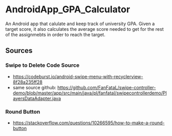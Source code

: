 # AndroidApp_GPA_Calculator
An Android app that calulate and keep track of university GPA.
Given a target score, it also calculates the average score needed to get for the rest of the assignmebts in order to reach the target.





## Sources

### Swipe to Delete Code Source

* https://codeburst.io/android-swipe-menu-with-recyclerview-8f28a235ff28
* same source github: https://github.com/FanFataL/swipe-controller-demo/blob/master/app/src/main/java/pl/fanfatal/swipecontrollerdemo/PlayersDataAdapter.java

### Round Button

* https://stackoverflow.com/questions/10266595/how-to-make-a-round-button

